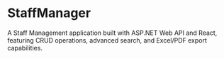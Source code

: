 # StaffManager
A Staff Management application built with ASP.NET Web API and React, featuring CRUD operations, advanced search, and Excel/PDF export capabilities.
